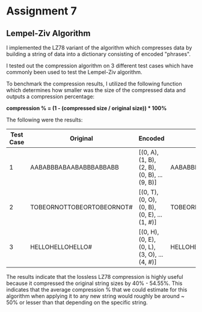 # Assignment 7

## Lempel-Ziv Algorithm

I implemented the LZ78 variant of the algorithm which compresses data by building
a string of data into a dictionary consisting of encoded "phrases". 

I tested out the compression algorithm on 3 different test cases which have commonly been used
to test the Lempel-Ziv algorithm. 

To benchmark the compression results, I utilized the following function which determines 
how smaller was the size of the compressed data and outputs a compression percentage:

**compression % = (1 - (compressed size / original size)) * 100%**

The following were the results:

| Test Case | Original                      | Encoded                                      | Decoded                      | Compression % |
|-----------|-------------------------------|----------------------------------------------|------------------------------|---------------|
| 1         | AABABBBABAABABBBABBABB        | [(0, A), (1, B), (2, B), (0, B), ... (9, B)] | AABABBBABAABABBBABBABB      | 54.55%        |
| 2         | TOBEORNOTTOBEORTOBEORNOT#    | [(0, T), (0, O), (0, B), (0, E), ... (1, #)] | TOBEORNOTTOBEORTOBEORNOT#  | 40.0%         |
| 3         | HELLOHELLOHELLO#             | [(0, H), (0, E), (0, L), (3, O), ... (4, #)] | HELLOHELLOHELLO#           | 40.0%         |

The results indicate that the lossless LZ78 compression is highly useful because it compressed the original string sizes
by 40% - 54.55%. This indicates that the average compression % that we could estimate for this algorithm when 
applying it to any new string would roughly be around ~ 50% or lesser than that depending on the specific string.
